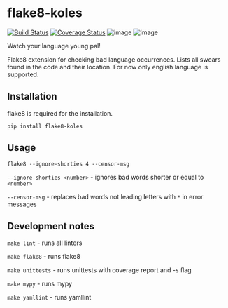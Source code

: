 # flake8-koles

[![Build Status](https://travis-ci.org/myslak71/flake8-koles.svg?branch=master)](https://travis-ci.org/myslak71/flake8-koles)
[![Coverage Status](https://coveralls.io/repos/github/myslak71/flake8-koles/badge.svg?branch=master)](https://coveralls.io/github/myslak71/flake8-koles?branch=master)
![image](https://img.shields.io/badge/python-3.7-blue.svg)
![image](https://img.shields.io/badge/version-0.1.0-yellow)

Watch your language young pal!

Flake8 extension for checking bad language occurrences. Lists all swears found in the code and their location.
For now only english language is supported.

## Installation
flake8 is required for the installation.
```
pip install flake8-koles
```

## Usage
```
flake8 --ignore-shorties 4 --censor-msg
```
`--ignore-shorties <number>` - ignores bad words shorter or equal to `<number>`

`--censor-msg` - replaces bad words not leading letters with `*` in error messages

## Development notes
`make lint` - runs all linters

`make flake8` - runs flake8

`make unittests` - runs unittests with coverage report and -s flag

`make mypy` - runs mypy

`make yamllint` - runs yamllint
